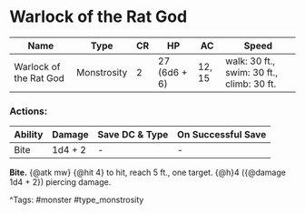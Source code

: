 # Warlock of the Rat God

| Name | Type | CR | HP | AC | Speed |
|------|------|----|----|----|-------|
| Warlock of the Rat God | Monstrosity | 2 | 27 (6d6 + 6) | 12, 15 | walk: 30 ft., swim: 30 ft., climb: 30 ft. |

### Actions:

| Ability | Damage | Save DC & Type | On Successful Save |
|---------|--------|----------------|--------------------|
| Bite | 1d4 + 2 | - | - |


**Bite.** {@atk mw} {@hit 4} to hit, reach 5 ft., one target. {@h}4 ({@damage 1d4 + 2}) piercing damage.

^Tags: #monster #type_monstrosity